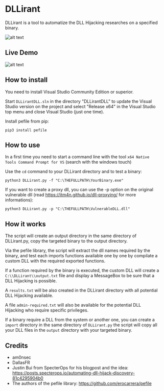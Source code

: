# DLLirant
DLLirant is a tool to automatize the DLL Hijacking researches on a specified binary.

![alt text](https://raw.githubusercontent.com/Sh0ckFR/DLLirant/main/screenshot.png)

## Live Demo

![alt text](https://raw.githubusercontent.com/Sh0ckFR/DLLirant/main/live.gif)

## How to install

You need to install Visual Studio Community Edition or superior.

Start `DLLirantDLL.sln` in the directory "DLLirantDLL" to update the Visual Studio version on the project and select "Release x64" in the Visual Studio top menu and close Visual Studio (just one time).

Install pefile from pip:

```
pip3 install pefile
```

## How to use

In a first time you need to start a command line with the tool `x64 Native Tools Command Prompt for VS` (search with the windows touch)

Use the `cd` command to your DLLirant directory and to test a binary:

```
python3 DLLirant.py -f "C:\THEFULLPATH\YourBinary.exe"
```

If you want to create a proxy dll, you can use the -p option on the original vulnerable dll (read https://itm4n.github.io/dll-proxying/ for more informations):

```
python3 DLLirant.py -p "C:\THEFULLPATH\VulnerableDLL.dll"
```

## How it works

The script will create an output directory in the same directory of DLLirant.py, copy the targeted binary to the output directory.

Via the pefile library, the script will extract the dll names required by the binary, and test each imports functions available one by one by compilate a custom DLL with the required exported functions.

If a function required by the binary is executed, the custom DLL will create a `C:\\DLLirant\\output.txt` file and display a MessageBox to be sure that a DLL Hijacking is possible.

A `results.txt` will be also created in the DLLirant directory with all potential DLL Hijacking available.

A file `admin-required.txt` will also be available for the potential DLL Hijacking who require specific privileges.

If a binary require a DLL from the system or another one, you can create a `import` directory in the same directory of `DLLirant.py` the script will copy all your DLL files in the `output` directory with your targeted binary.

## Credits

* am0nsec
* DallasFR
* Justin Bui from SpecterOps for his blogpost and the idea: https://posts.specterops.io/automating-dll-hijack-discovery-81c4295904b0
* The authors of the pefile library: https://github.com/erocarrera/pefile
